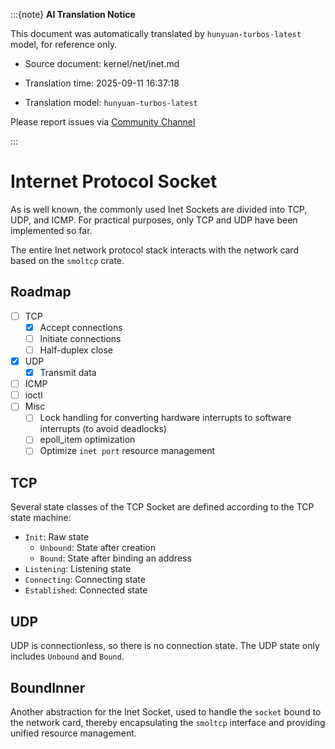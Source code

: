 :::{note}
**AI Translation Notice**

This document was automatically translated by `hunyuan-turbos-latest` model, for reference only.

- Source document: kernel/net/inet.md

- Translation time: 2025-09-11 16:37:18

- Translation model: `hunyuan-turbos-latest`

Please report issues via [Community Channel](https://github.com/DragonOS-Community/DragonOS/issues)

:::

# Internet Protocol Socket

As is well known, the commonly used Inet Sockets are divided into TCP, UDP, and ICMP. For practical purposes, only TCP and UDP have been implemented so far.

The entire Inet network protocol stack interacts with the network card based on the `smoltcp` crate.

## Roadmap

- [ ] TCP
  - [x] Accept connections
  - [ ] Initiate connections
  - [ ] Half-duplex close
- [x] UDP
  - [x] Transmit data
- [ ] ICMP
- [ ] ioctl
- [ ] Misc
  - [ ] Lock handling for converting hardware interrupts to software interrupts (to avoid deadlocks)
  - [ ] epoll_item optimization
  - [ ] Optimize `inet port` resource management

## TCP

Several state classes of the TCP Socket are defined according to the TCP state machine:
- `Init`: Raw state
  - `Unbound`: State after creation
  - `Bound`: State after binding an address
- `Listening`: Listening state
- `Connecting`: Connecting state
- `Established`: Connected state

## UDP

UDP is connectionless, so there is no connection state. The UDP state only includes `Unbound` and `Bound`.

## BoundInner

Another abstraction for the Inet Socket, used to handle the `socket` bound to the network card, thereby encapsulating the `smoltcp` interface and providing unified resource management.
